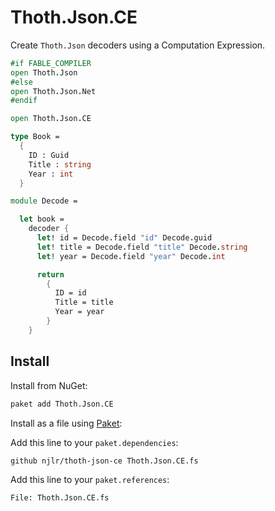 # Thoth.Json.CE

Create `Thoth.Json` decoders using a Computation Expression.

```fsharp
#if FABLE_COMPILER
open Thoth.Json
#else
open Thoth.Json.Net
#endif

open Thoth.Json.CE

type Book =
  {
    ID : Guid
    Title : string
    Year : int
  }

module Decode =

  let book =
    decoder {
      let! id = Decode.field "id" Decode.guid
      let! title = Decode.field "title" Decode.string
      let! year = Decode.field "year" Decode.int

      return
        {
          ID = id
          Title = title
          Year = year
        }
    }
```

## Install

Install from NuGet:

```bash
paket add Thoth.Json.CE
```

Install as a file using [Paket](https://fsprojects.github.io/Paket/):

Add this line to your `paket.dependencies`:

```
github njlr/thoth-json-ce Thoth.Json.CE.fs
```

Add this line to your `paket.references`:

```
File: Thoth.Json.CE.fs
```
